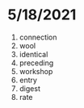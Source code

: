 # 5/18/2021

1. connection
2. wool
3. identical
4. preceding
5. workshop
6. entry
7. digest
8. rate
